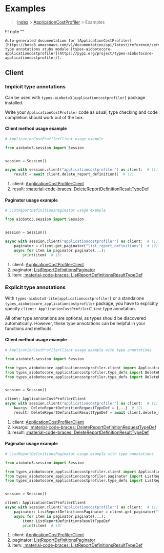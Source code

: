 # Examples

> [Index](../README.md) > [ApplicationCostProfiler](./README.md) > Examples

!!! note ""

    Auto-generated documentation for [ApplicationCostProfiler](https://boto3.amazonaws.com/v1/documentation/api/latest/reference/services/applicationcostprofiler.html#applicationcostprofiler)
    type annotations stubs module [types-aiobotocore-applicationcostprofiler](https://pypi.org/project/types-aiobotocore-applicationcostprofiler/).

## Client

### Implicit type annotations

Can be used with `types-aioboto3[applicationcostprofiler]` package installed.

Write your `ApplicationCostProfiler` code as usual,
type checking and code completion should work out of the box.



#### Client method usage example

```python
# ApplicationCostProfilerClient usage example

from aioboto3.session import Session


session = Session()

async with session.client("applicationcostprofiler") as client:  # (1)
    result = await client.delete_report_definition()  # (2)
```

1. client: [ApplicationCostProfilerClient](./client.md)
2. result: [:material-code-braces: DeleteReportDefinitionResultTypeDef](./type_defs.md#deletereportdefinitionresulttypedef)



#### Paginator usage example

```python
# ListReportDefinitionsPaginator usage example

from aioboto3.session import Session


session = Session()

async with session.client("applicationcostprofiler") as client:  # (1)
    paginator = client.get_paginator("list_report_definitions")  # (2)
    async for item in paginator.paginate(...):
        print(item)  # (3)
```

1. client: [ApplicationCostProfilerClient](./client.md)
2. paginator: [ListReportDefinitionsPaginator](./paginators.md#listreportdefinitionspaginator)
3. item: [:material-code-braces: ListReportDefinitionsResultTypeDef](./type_defs.md#listreportdefinitionsresulttypedef)




### Explicit type annotations

With `types-aioboto3-lite[applicationcostprofiler]`
or a standalone `types_aiobotocore_applicationcostprofiler` package, you have to explicitly specify
`client: ApplicationCostProfilerClient` type annotation.

All other type annotations are optional, as types should be discovered automatically.
However, these type annotations can be helpful in your functions and methods.


#### Client method usage example

```python
# ApplicationCostProfilerClient usage example with type annotations

from aioboto3.session import Session

from types_aiobotocore_applicationcostprofiler.client import ApplicationCostProfilerClient
from types_aiobotocore_applicationcostprofiler.type_defs import DeleteReportDefinitionResultTypeDef
from types_aiobotocore_applicationcostprofiler.type_defs import DeleteReportDefinitionRequestTypeDef


session = Session()

client: ApplicationCostProfilerClient
async with session.client("applicationcostprofiler") as client:  # (1)
    kwargs: DeleteReportDefinitionRequestTypeDef = {...}  # (2)
    result: DeleteReportDefinitionResultTypeDef = await client.delete_report_definition(**kwargs)  # (3)
```

1. client: [ApplicationCostProfilerClient](./client.md)
2. kwargs: [:material-code-braces: DeleteReportDefinitionRequestTypeDef](./type_defs.md#deletereportdefinitionrequesttypedef)
3. result: [:material-code-braces: DeleteReportDefinitionResultTypeDef](./type_defs.md#deletereportdefinitionresulttypedef)



#### Paginator usage example

```python
# ListReportDefinitionsPaginator usage example with type annotations

from aioboto3.session import Session

from types_aiobotocore_applicationcostprofiler.client import ApplicationCostProfilerClient
from types_aiobotocore_applicationcostprofiler.paginator import ListReportDefinitionsPaginator
from types_aiobotocore_applicationcostprofiler.type_defs import ListReportDefinitionsResultTypeDef


session = Session()

client: ApplicationCostProfilerClient
async with session.client("applicationcostprofiler") as client:  # (1)
    paginator: ListReportDefinitionsPaginator = client.get_paginator("list_report_definitions")  # (2)
    async for item in paginator.paginate(...):
        item: ListReportDefinitionsResultTypeDef
        print(item)  # (3)
```

1. client: [ApplicationCostProfilerClient](./client.md)
2. paginator: [ListReportDefinitionsPaginator](./paginators.md#listreportdefinitionspaginator)
3. item: [:material-code-braces: ListReportDefinitionsResultTypeDef](./type_defs.md#listreportdefinitionsresulttypedef)




